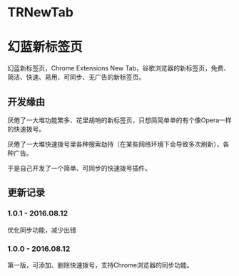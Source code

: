 # TRNewTab
# 幻蓝新标签页

幻蓝新标签页，Chrome Extensions New Tab，谷歌浏览器的新标签页，免费、简洁、快速、易用、可同步、无广告的新标签页。

## 开发缘由

厌倦了一大堆功能繁多、花里胡哨的新标签页，只想简简单单的有个像Opera一样的快速拨号。

厌倦了一大堆快速拨号里各种搜索劫持（在某些网络环境下会导致多次刷新），各种广告。

于是自己开发了一个简单、可同步的快速拨号插件。

## 更新记录

### 1.0.1 - 2016.08.12
优化同步功能，减少出错

### 1.0.0 - 2016.08.12
第一版，可添加、删除快速拨号，支持Chrome浏览器的同步功能。